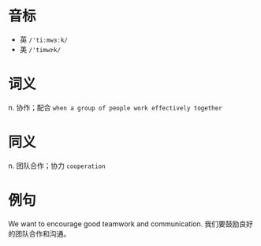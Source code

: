 # 音标

- 英 `/'tiːmwɜːk/`
- 美 `/'timwɝk/`

# 词义

n. 协作；配合
`when a group of people work effectively together`

# 同义

n. 团队合作；协力
`cooperation`

# 例句

We want to encourage good teamwork and communication.
我们要鼓励良好的团队合作和沟通。


